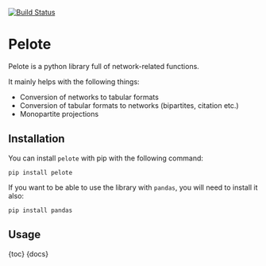 [![Build Status](https://github.com/medialab/pelote/workflows/Tests/badge.svg)](https://github.com/medialab/pelote/actions)

# Pelote

Pelote is a python library full of network-related functions.

It mainly helps with the following things:

- Conversion of networks to tabular formats
- Conversion of tabular formats to networks (bipartites, citation etc.)
- Monopartite projections

## Installation

You can install `pelote` with pip with the following command:

```
pip install pelote
```

If you want to be able to use the library with `pandas`, you will need to install it also:

```
pip install pandas
```

## Usage

{toc}
{docs}
